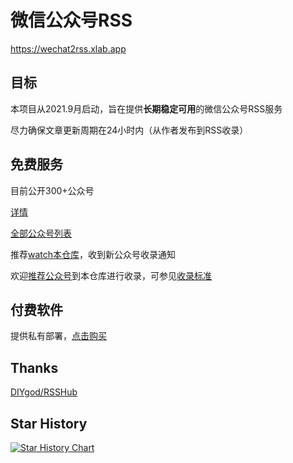 # 微信公众号RSS

https://wechat2rss.xlab.app

## 目标

本项目从2021.9月启动，旨在提供**长期稳定可用**的微信公众号RSS服务

尽力确保文章更新周期在24小时内（从作者发布到RSS收录）

## 免费服务

目前公开300+公众号

[详情](https://wechat2rss.xlab.app/list/)

[全部公众号列表](https://wechat2rss.xlab.app/list/all/)

推荐[watch本仓库](https://github.com/ttttmr/wechat2rss)，收到新公众号收录通知

欢迎[推荐公众号](https://github.com/ttttmr/wechat2rss/issues)到本仓库进行收录，可参见[收录标准](https://wechat2rss.xlab.app/list/new)

## 付费软件

提供私有部署，[点击购买](https://wechat2rss.xlab.app/deploy/)

## Thanks

[DIYgod/RSSHub](https://github.com/DIYgod/RSSHub)

## Star History

[![Star History Chart](https://api.star-history.com/svg?repos=ttttmr/Wechat2RSS&type=Date)](https://star-history.com/#ttttmr/Wechat2RSS&Date)